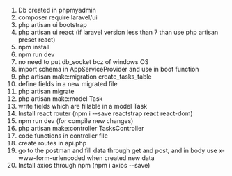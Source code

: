 1) Db created in phpmyadmin
2) composer require laravel/ui
3) php artisan ui bootstrap
4) php artisan ui react 
    (if laravel version less than 7 than use php artisan preset react)
5) npm install
6) npm run dev
7) no need to put db_socket bcz of windows OS
8) import schema in AppServiceProvider and use in boot function
9) php artisan make:migration create_tasks_table
10) define fields in a new migrated file
11) php artisan migrate
12) php artisan make:model Task
13) write fields which are fillable in a model Task
14) Install react router (npm i --save reactstrap react react-dom)
15) npm run dev   (for compile new changes)
16) php artisan make:controller TasksController
17) code functions in controller file
18) create routes in api.php
19) go to the postman and fill data through get and post, and in body use x-www-form-urlencoded when     created new data
20) Install axios through npm (npm i axios --save)